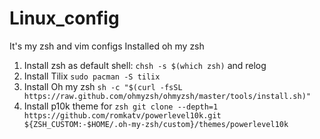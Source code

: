 # Linux_config
It's my zsh and vim configs
Installed oh my zsh
1) Install zsh as default shell: ``` chsh -s $(which zsh) ``` and relog
2) Install Tilix ```sudo pacman -S tilix```
3) Install Oh my zsh ```sh -c "$(curl -fsSL https://raw.github.com/ohmyzsh/ohmyzsh/master/tools/install.sh)"```
4) Install p10k theme for ```zsh git clone --depth=1 https://github.com/romkatv/powerlevel10k.git ${ZSH_CUSTOM:-$HOME/.oh-my-zsh/custom}/themes/powerlevel10k```
